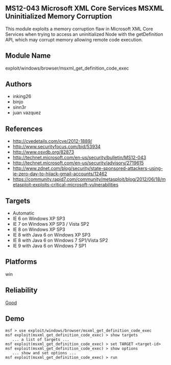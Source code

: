 ## MS12-043 Microsoft XML Core Services MSXML Uninitialized Memory Corruption

This module exploits a memory corruption flaw in Microsoft 
XML Core Services when trying to access an uninitialized 
Node with the getDefinition API, which may corrupt memory 
allowing remote code execution.


## Module Name
exploit/windows/browser/msxml_get_definition_code_exec

## Authors
* inking26
* binjo
* sinn3r
* juan vazquez


## References
* http://cvedetails.com/cve/2012-1889/
* http://www.securityfocus.com/bid/53934
* http://www.osvdb.org/82873
* http://technet.microsoft.com/en-us/security/bulletin/MS12-043
* http://technet.microsoft.com/en-us/security/advisory/2719615
* http://www.zdnet.com/blog/security/state-sponsored-attackers-using-ie-zero-day-to-hijack-gmail-accounts/12462
* https://community.rapid7.com/community/metasploit/blog/2012/06/18/metasploit-exploits-critical-microsoft-vulnerabilities



## Targets
* Automatic
* IE 6 on Windows XP SP3
* IE 7 on Windows XP SP3 / Vista SP2
* IE 8 on Windows XP SP3
* IE 8 with Java 6 on Windows XP SP3
* IE 8 with Java 6 on Windows 7 SP1/Vista SP2
* IE 9 with Java 6 on Windows 7 SP1


## Platforms
win

## Reliability
[Good](https://github.com/rapid7/metasploit-framework/wiki/Exploit-Ranking)

## Demo

```
msf > use exploit/windows/browser/msxml_get_definition_code_exec
msf exploit(msxml_get_definition_code_exec) > show targets
   ... a list of targets ...
msf exploit(msxml_get_definition_code_exec) > set TARGET <target-id>
msf exploit(msxml_get_definition_code_exec) > show options
   ... show and set options ...
msf exploit(msxml_get_definition_code_exec) > run
```
    
    